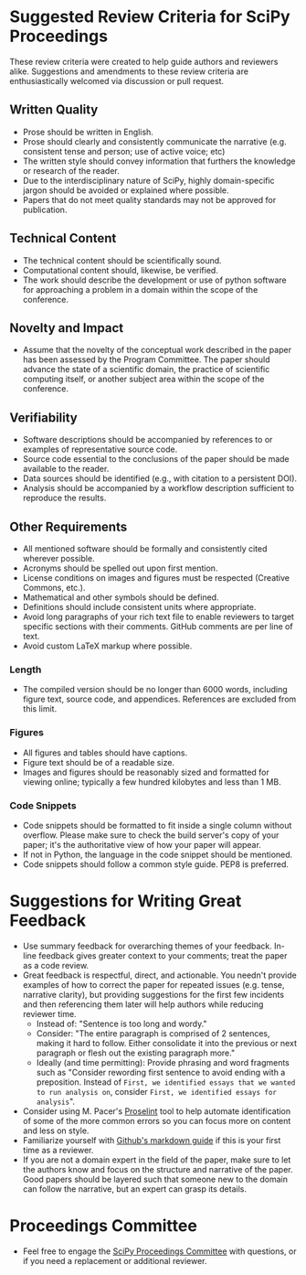 # Suggested Review Criteria for SciPy Proceedings

These review criteria were created to help guide authors and reviewers alike.
Suggestions and amendments to these review criteria are enthusiastically welcomed
via discussion or pull request.

## Written Quality

- Prose should be written in English.
- Prose should clearly and consistently communicate the narrative (e.g. consistent
  tense and person; use of active voice; etc)
- The written style should convey information that furthers the knowledge or
  research of the reader.
- Due to the interdisciplinary nature of SciPy, highly domain-specific jargon
  should be avoided or explained where possible.
- Papers that do not meet quality standards may not be approved for publication.

## Technical Content

- The technical content should be scientifically sound.
- Computational content should, likewise, be verified.
- The work should describe the development or use of python software for
  approaching a problem in a domain within the scope of the conference.

## Novelty and Impact

- Assume that the novelty of the conceptual work described in the paper has been assessed by the Program Committee.
  The paper should advance the state of a scientific domain, the practice
  of scientific computing itself, or another subject area within the scope of
  the conference.

## Verifiability

- Software descriptions should be accompanied by references to or examples of
  representative source code.
- Source code essential to the conclusions of the paper should be made
  available to the reader.
- Data sources should be identified (e.g., with citation to a persistent DOI).
- Analysis should be accompanied by a workflow description sufficient
  to reproduce the results.

## Other Requirements

- All mentioned software should be formally and consistently cited wherever
  possible.
- Acronyms should be spelled out upon first mention.
- License conditions on images and figures must be respected (Creative Commons,
  etc.).
- Mathematical and other symbols should be defined.
- Definitions should include consistent units where appropriate.
- Avoid long paragraphs of your rich text file to enable reviewers to target
  specific sections with their comments. GitHub comments are per line of text.
- Avoid custom LaTeX markup where possible.

### Length

- The compiled version should be no longer than 6000 words, including figure text,
  source code, and appendices. References are excluded from this limit.

### Figures

- All figures and tables should have captions.
- Figure text should be of a readable size.
- Images and figures should be reasonably sized and formatted for viewing online;
  typically a few hundred kilobytes and less than 1 MB.

### Code Snippets

- Code snippets should be formatted to fit inside a single column without
  overflow. Please make sure to check the build server's copy of your
  paper; it's the authoritative view of how your paper will appear.
- If not in Python, the language in the code snippet should be mentioned.
- Code snippets should follow a common style guide. PEP8 is preferred.

# Suggestions for Writing Great Feedback

* Use summary feedback for overarching themes of your feedback. In-line feedback gives
  greater context to your comments; treat the paper as a code review.
* Great feedback is respectful, direct, and actionable. You needn't provide examples of
  how to correct the paper for repeated issues (e.g. tense, narrative clarity), but
  providing suggestions for the first few incidents and then referencing them later
  will help authors while reducing reviewer time.
  * Instead of: "Sentence is too long and wordy."
  * Consider: "The entire paragraph is comprised of 2 sentences, making it hard to follow.
    Either consolidate it into the previous or next paragraph or flesh out the existing
    paragraph more."
  * Ideally (and time permitting): Provide phrasing and word fragments such as "Consider
    rewording first sentence to avoid ending with a preposition. Instead of `First, we
    identified essays that we wanted to run analysis on`, consider `First, we identified
    essays for analysis`".
* Consider using M. Pacer's [Proselint](https://github.com/amperser/Proselint) tool to help
  automate identification of some of the more common errors so you can focus more on content
  and less on style.
* Familiarize yourself with [Github's markdown guide](https://guides.github.com/features/mastering-markdown/)
  if this is your first time as a reviewer.
* If you are not a domain expert in the field of the paper, make sure to let the authors
  know and focus on the structure and narrative of the paper. Good papers should be layered
  such that someone new to the domain can follow the narrative, but an expert can grasp its
  details.

# Proceedings Committee

* Feel free to engage the [SciPy Proceedings Committee](https://github.com/scipy-conference/scipy_proceedings/blob/master/README.md#contacting-the-proceedings-co-chairs) with questions, or if you need a replacement or additional reviewer.
